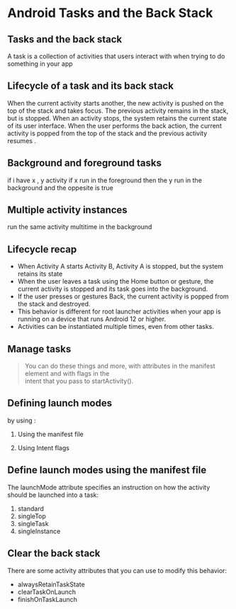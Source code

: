 # Android Tasks and the Back Stack

## Tasks and the back stack 

A task is a collection of activities that users interact with when trying to do something in your app

## Lifecycle of a task and its back stack


When the current activity starts another, the new activity is pushed on the top of the stack and takes focus. The previous activity remains in the stack, but is stopped. When an activity stops, the system retains the current state of its user interface. When the user performs the back action, the current activity is popped from the top of the stack and the previous activity resumes .

## Background and foreground tasks

if i have x , y activity if x run in the foreground then the y run in the background and the oppesite is true

## Multiple activity instances

run the same activity multitime in the background

## Lifecycle recap


* When Activity A starts Activity B, Activity A is stopped, but the system retains its state
* When the user leaves a task using the Home button or gesture, the current activity is stopped and its task goes into the background. 
* If the user presses or gestures Back, the current activity is popped from the stack and destroyed.
* This behavior is different for root launcher activities when your app is running on a device that runs Android 12 or higher.
* Activities can be instantiated multiple times, even from other tasks.

## Manage tasks

> You can do these things and more, with attributes in the <activity> manifest element and with flags in the  
> intent  that you pass to startActivity().

## Defining launch modes

by using : 

1. Using the manifest file

2. Using Intent flags

## Define launch modes using the manifest file

The launchMode attribute specifies an instruction on how the activity should be launched into a task: 

1. standard
2. singleTop
3. singleTask
4. singleInstance

## Clear the back stack

There are some activity attributes that you can use to modify this behavior:

* alwaysRetainTaskState
* clearTaskOnLaunch
* finishOnTaskLaunch


